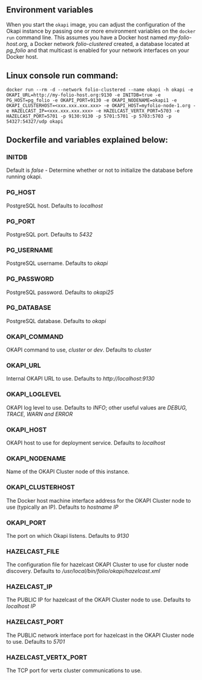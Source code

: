## Environment variables

When you start the `okapi` image, you can adjust the configuration of the Okapi instance by passing one or more environment variables on the `docker run` command line. This assumes you have a Docker host named *my-folio-host.org*, a Docker network *folio-clustered* created, a database located at *pg_folio* and that multicast is enabled for your network interfaces on your Docker host.


## Linux console run command:


```docker run --rm -d --network folio-clustered --name okapi -h okapi -e OKAPI_URL=http://my-folio-host.org:9130 -e INITDB=true -e PG_HOST=pg_folio -e OKAPI_PORT=9130 -e OKAPI_NODENAME=okapi1 -e OKAPI_CLUSTERHOST=<xxx.xxx.xxx.xxx> -e OKAPI_HOST=myfolio-node-1.org -e HAZELCAST_IP=<xxx.xxx.xxx.xxx> -e HAZELCAST_VERTX_PORT=5703 -e HAZELCAST_PORT=5701 -p 9130:9130 -p 5701:5701 -p 5703:5703 -p 54327:54327/udp okapi```


## Dockerfile and variables explained below:


### INITDB

Default is *false*  - Determine whether or not to initialize the database before running okapi.

### PG_HOST

PostgreSQL host. Defaults to *localhost*

### PG_PORT

PostgreSQL port. Defaults to *5432*

### PG_USERNAME

PostgreSQL username. Defaults to *okapi*

### PG_PASSWORD

PostgreSQL password. Defaults to *okapi25*

### PG_DATABASE

PostgreSQL database. Defaults to *okapi*

### OKAPI_COMMAND

OKAPI command to use, *cluster* or *dev*. Defaults to *cluster*

### OKAPI_URL

Internal OKAPI URL to use.  Defaults to *http://localhost:9130*

### OKAPI_LOGLEVEL

OKAPI log level to use.  Defaults to *INFO*; other useful values are *DEBUG, TRACE, WARN and ERROR*

### OKAPI_HOST

OKAPI host to use for deployment service.  Defaults to *localhost*

### OKAPI_NODENAME

Name of the OKAPI Cluster node of this instance.

### OKAPI_CLUSTERHOST

The Docker host machine interface address for the OKAPI Cluster node to use (typically an IP). Defaults to *hostname IP*

### OKAPI_PORT

The port on which Okapi listens. Defaults to *9130*

### HAZELCAST_FILE

The configuration file for hazelcast OKAPI Cluster to use for cluster node discovery. Defaults to */usr/local/bin/folio/okapi/hazelcast.xml*

### HAZELCAST_IP

The PUBLIC IP for hazelcast of the OKAPI Cluster node to use. Defaults to *localhost IP*

### HAZELCAST_PORT

The PUBLIC network interface port for hazelcast in the OKAPI Cluster node to use. Defaults to *5701*

### HAZELCAST_VERTX_PORT

The TCP port for vertx cluster communications to use.
